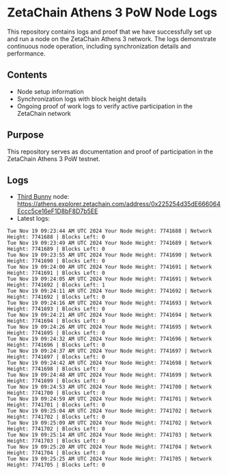 # ZetaChain Athens 3 PoW Node Logs
This repository contains logs and proof that we have successfully set up and run a node on the ZetaChain Athens 3 network. The logs demonstrate continuous node operation, including synchronization details and performance.

## Contents
- Node setup information
- Synchronization logs with block height details
- Ongoing proof of work logs to verify active participation in the ZetaChain network

## Purpose
This repository serves as documentation and proof of participation in the ZetaChain Athens 3 PoW testnet.

## Logs

- [Third Bunny](https://thirdbunny.xyz/) node: https://athens.explorer.zetachain.com/address/0x225254d35dE666064Eccc5ce16eF1D8bF8D7b5EE
- Latest logs:
```
Tue Nov 19 09:23:44 AM UTC 2024 Your Node Height: 7741688 | Network Height: 7741688 | Blocks Left: 0
Tue Nov 19 09:23:49 AM UTC 2024 Your Node Height: 7741689 | Network Height: 7741689 | Blocks Left: 0
Tue Nov 19 09:23:55 AM UTC 2024 Your Node Height: 7741690 | Network Height: 7741690 | Blocks Left: 0
Tue Nov 19 09:24:00 AM UTC 2024 Your Node Height: 7741691 | Network Height: 7741691 | Blocks Left: 0
Tue Nov 19 09:24:05 AM UTC 2024 Your Node Height: 7741691 | Network Height: 7741692 | Blocks Left: 1
Tue Nov 19 09:24:11 AM UTC 2024 Your Node Height: 7741692 | Network Height: 7741692 | Blocks Left: 0
Tue Nov 19 09:24:16 AM UTC 2024 Your Node Height: 7741693 | Network Height: 7741693 | Blocks Left: 0
Tue Nov 19 09:24:21 AM UTC 2024 Your Node Height: 7741694 | Network Height: 7741694 | Blocks Left: 0
Tue Nov 19 09:24:26 AM UTC 2024 Your Node Height: 7741695 | Network Height: 7741695 | Blocks Left: 0
Tue Nov 19 09:24:32 AM UTC 2024 Your Node Height: 7741696 | Network Height: 7741696 | Blocks Left: 0
Tue Nov 19 09:24:37 AM UTC 2024 Your Node Height: 7741697 | Network Height: 7741697 | Blocks Left: 0
Tue Nov 19 09:24:42 AM UTC 2024 Your Node Height: 7741698 | Network Height: 7741698 | Blocks Left: 0
Tue Nov 19 09:24:48 AM UTC 2024 Your Node Height: 7741699 | Network Height: 7741699 | Blocks Left: 0
Tue Nov 19 09:24:53 AM UTC 2024 Your Node Height: 7741700 | Network Height: 7741700 | Blocks Left: 0
Tue Nov 19 09:24:59 AM UTC 2024 Your Node Height: 7741701 | Network Height: 7741701 | Blocks Left: 0
Tue Nov 19 09:25:04 AM UTC 2024 Your Node Height: 7741702 | Network Height: 7741702 | Blocks Left: 0
Tue Nov 19 09:25:09 AM UTC 2024 Your Node Height: 7741702 | Network Height: 7741702 | Blocks Left: 0
Tue Nov 19 09:25:14 AM UTC 2024 Your Node Height: 7741703 | Network Height: 7741703 | Blocks Left: 0
Tue Nov 19 09:25:20 AM UTC 2024 Your Node Height: 7741704 | Network Height: 7741704 | Blocks Left: 0
Tue Nov 19 09:25:25 AM UTC 2024 Your Node Height: 7741705 | Network Height: 7741705 | Blocks Left: 0
```
